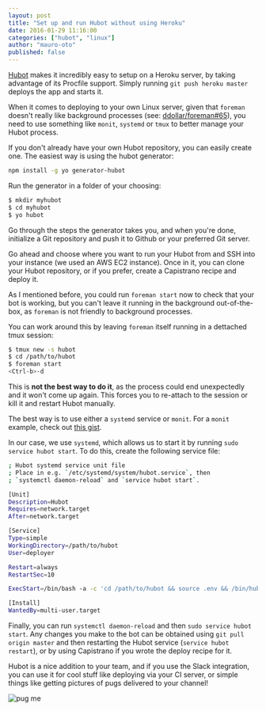 ```yaml
---
layout: post
title: "Set up and run Hubot without using Heroku"
date: 2016-01-29 11:16:00
categories: ["hubot", "linux"]
author: "mauro-oto"
published: false
---
```


[Hubot](https://hubot.github.com) makes it incredibly easy to setup on a Heroku
server, by taking advantage of its Procfile support. Simply running
`git push heroku master` deploys the app and starts it.

When it comes to deploying to your own Linux server, given that
`foreman` doesn't really like background processes (see:
[ddollar/foreman#65](https://github.com/ddollar/foreman/issues/65)), you need to
use something like `monit`, `systemd` or `tmux` to better manage your Hubot
process.

<!--more-->

If you don't already have your own Hubot repository, you can easily create one.
The easiest way is using the hubot generator:

```bash
npm install -g yo generator-hubot
```

Run the generator in a folder of your choosing:

```bash
$ mkdir myhubot
$ cd myhubot
$ yo hubot
```

Go through the steps the generator takes you, and when you're done, initialize a
Git repository and push it to Github or your preferred Git server.

Go ahead and choose where you want to run your Hubot from and SSH into your
instance (we used an AWS EC2 instance). Once in it, you can clone your Hubot
repository, or if you prefer, create a Capistrano recipe and deploy it.  

As I mentioned before, you could run `foreman start` now to check that your bot
is working, but you can't leave it running in the background out-of-the-box, as
`foreman` is not friendly to background processes.

You can work around this by leaving `foreman` itself running in a dettached tmux
session:

```bash
$ tmux new -s hubot
$ cd /path/to/hubot
$ foreman start
<Ctrl-b>-d
```

This is **not the best way to do it**, as the process could end unexpectedly and
it won't come up again. This forces you to re-attach to the session or kill it
and restart Hubot manually.

The best way is to use either a `systemd` service or `monit`. For a `monit`
example, check out
[this gist](https://gist.github.com/philcryer/d391b72511f4b69cece3).

In our case, we use `systemd`, which allows us to start it by running
`sudo service hubot start`. To do this, create the following service file:

```bash
; Hubot systemd service unit file
; Place in e.g. `/etc/systemd/system/hubot.service`, then
; `systemctl daemon-reload` and `service hubot start`.

[Unit]
Description=Hubot
Requires=network.target
After=network.target

[Service]
Type=simple
WorkingDirectory=/path/to/hubot
User=deployer

Restart=always
RestartSec=10

ExecStart=/bin/bash -a -c 'cd /path/to/hubot && source .env && /bin/hubot --adapter slack'

[Install]
WantedBy=multi-user.target
```

Finally, you can run `systemctl daemon-reload` and then
`sudo service hubot start`. Any changes you make to the bot can be obtained
using `git pull origin master` and then restarting the Hubot service
(`service hubot restart`), or by using Capistrano if you wrote the deploy recipe
for it.

Hubot is a nice addition to your team, and if you use the Slack
integration, you can use it for cool stuff like deploying via your CI server,
or simple things like getting pictures of pugs delivered to your channel!

![pug me](https://cloud.githubusercontent.com/assets/17584/12687311/c6f97cc6-c6ad-11e5-91b6-4e0c861aa196.png)
